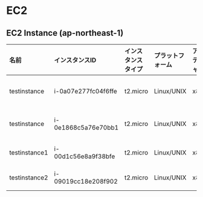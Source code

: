 # EC2
## EC2 Instance (ap-northeast-1)

|名前|インスタンスID|インスタンスタイプ|プラットフォーム|アーキテクチャ|AMI ID|AZ|パブリックIP|プライベートIP|セキュリティグループ|ロール名|
|:--|:--|:--|:--|:--|:--|:--|:--|:--|:--|:--|
|testinstance|i-0a07e277fc04f6ffe|t2.micro|Linux/UNIX|x86_64|ami-012261b9035f8f938|ap-northeast-1a|-|10.1.0.125|ksnet-dev-opmng-sg|testrole|
|testinstance|i-0e1868c5a76e70bb1|t2.micro|Linux/UNIX|x86_64|ami-012261b9035f8f938|ap-northeast-1a|-|10.1.0.39|ksnet-dev-opmng-sg|testrole|
|testinstance1|i-00d1c56e8a9f38bfe|t2.micro|Linux/UNIX|x86_64|ami-012261b9035f8f938|ap-northeast-1a|54.249.23.12|10.20.0.207|VPC-A-sg|SessionManager-Role|
|testinstance2|i-09019cc18e208f902|t2.micro|Linux/UNIX|x86_64|ami-012261b9035f8f938|ap-northeast-1a|18.183.213.28|10.30.4.69|VPC-B-sg|SessionManager-Role|

